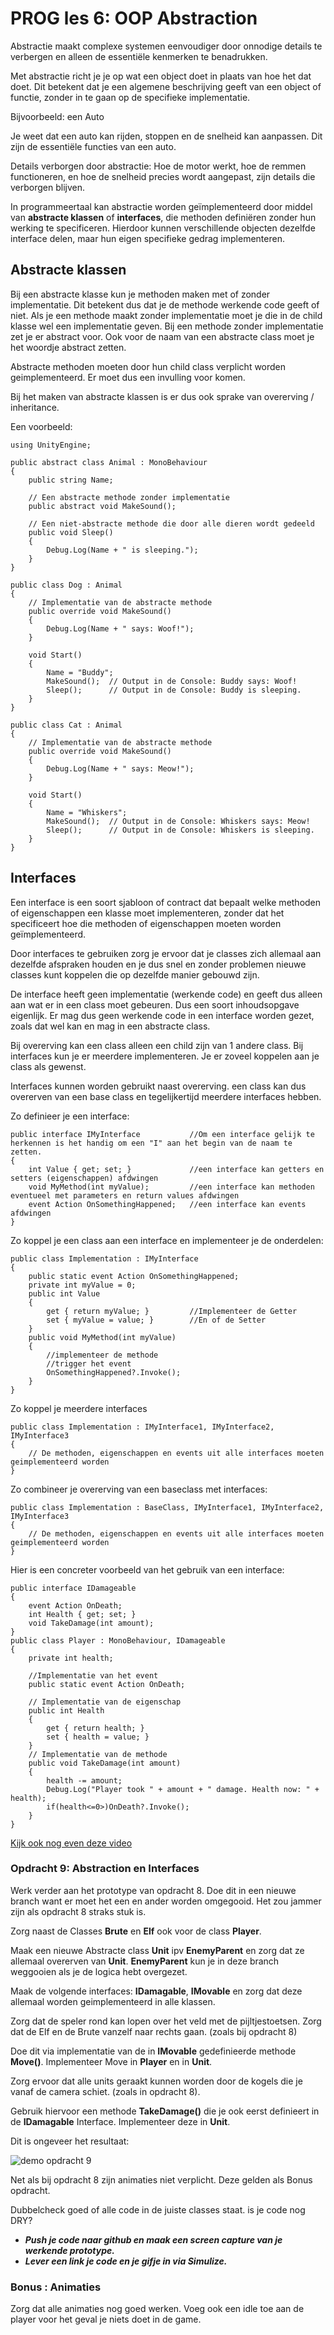 # PROG les 6: OOP Abstraction

Abstractie maakt complexe systemen eenvoudiger door onnodige details te verbergen en alleen de essentiële kenmerken te benadrukken.

Met abstractie richt je je op wat een object doet in plaats van hoe het dat doet. Dit betekent dat je een algemene beschrijving geeft van een object of functie, zonder in te gaan op de specifieke implementatie.

Bijvoorbeeld: een Auto

Je weet dat een auto kan rijden, stoppen en de snelheid kan aanpassen. Dit zijn de essentiële functies van een auto.

Details verborgen door abstractie: Hoe de motor werkt, hoe de remmen functioneren, en hoe de snelheid precies wordt aangepast, zijn details die verborgen blijven.

In programmeertaal kan abstractie worden geïmplementeerd door middel van **abstracte klassen** of **interfaces**, die methoden definiëren zonder hun werking te specificeren. Hierdoor kunnen verschillende objecten dezelfde interface delen, maar hun eigen specifieke gedrag implementeren.

## Abstracte klassen

Bij een abstracte klasse kun je methoden maken met of zonder implementatie. Dit betekent dus dat je de methode werkende code geeft of niet. Als je een methode maakt zonder implementatie moet je die in de child klasse wel een implementatie geven. Bij een methode zonder implementatie zet je er abstract voor. Ook voor de naam van een abstracte class moet je het woordje abstract zetten.

Abstracte methoden moeten door hun child class verplicht worden geimplementeerd. Er moet dus een invulling voor komen.

Bij het maken van abstracte klassen is er dus ook sprake van overerving / inheritance.

Een voorbeeld:

```
using UnityEngine;

public abstract class Animal : MonoBehaviour
{
    public string Name;

    // Een abstracte methode zonder implementatie
    public abstract void MakeSound();

    // Een niet-abstracte methode die door alle dieren wordt gedeeld
    public void Sleep()
    {
        Debug.Log(Name + " is sleeping.");
    }
}

public class Dog : Animal
{
    // Implementatie van de abstracte methode
    public override void MakeSound()
    {
        Debug.Log(Name + " says: Woof!");
    }

    void Start()
    {
        Name = "Buddy";
        MakeSound();  // Output in de Console: Buddy says: Woof!
        Sleep();      // Output in de Console: Buddy is sleeping.
    }
}

public class Cat : Animal
{
    // Implementatie van de abstracte methode
    public override void MakeSound()
    {
        Debug.Log(Name + " says: Meow!");
    }

    void Start()
    {
        Name = "Whiskers";
        MakeSound();  // Output in de Console: Whiskers says: Meow!
        Sleep();      // Output in de Console: Whiskers is sleeping.
    }
}

```

## Interfaces

Een interface is een soort sjabloon of contract dat bepaalt welke methoden of eigenschappen een klasse moet implementeren, zonder dat het specificeert hoe die methoden of eigenschappen moeten worden geïmplementeerd.

Door interfaces te gebruiken zorg je ervoor dat je classes zich allemaal aan dezelfde afspraken houden en je dus snel en zonder problemen nieuwe classes kunt koppelen die op dezelfde manier gebouwd zijn.

De interface heeft geen implementatie (werkende code) en geeft dus alleen aan wat er in een class moet gebeuren. Dus een soort inhoudsopgave eigenlijk. Er mag dus geen werkende code in een interface worden gezet, zoals dat wel kan en mag in een abstracte class.

Bij overerving kan een class alleen een child zijn van 1 andere class. Bij interfaces kun je er meerdere implementeren. Je er zoveel koppelen aan je class als gewenst.

Interfaces kunnen worden gebruikt naast overerving. een class kan dus overerven van een base class en tegelijkertijd meerdere interfaces hebben.

Zo definieer je een interface:

```
public interface IMyInterface           //Om een interface gelijk te herkennen is het handig om een "I" aan het begin van de naam te zetten.
{
    int Value { get; set; }             //een interface kan getters en setters (eigenschappen) afdwingen
    void MyMethod(int myValue);         //een interface kan methoden eventueel met parameters en return values afdwingen
    event Action OnSomethingHappened;   //een interface kan events afdwingen
}

```

Zo koppel je een class aan een interface en implementeer je de onderdelen:

```
public class Implementation : IMyInterface
{
    public static event Action OnSomethingHappened;
    private int myValue = 0;
    public int Value
    {
        get { return myValue; }         //Implementeer de Getter
        set { myValue = value; }        //En of de Setter
    }
    public void MyMethod(int myValue)
    {
        //implementeer de methode
        //trigger het event
        OnSomethingHappened?.Invoke();
    }
}
```

Zo koppel je meerdere interfaces

```
public class Implementation : IMyInterface1, IMyInterface2, IMyInterface3
{
    // De methoden, eigenschappen en events uit alle interfaces moeten geimplementeerd worden
}
```

Zo combineer je overerving van een baseclass met interfaces:

```
public class Implementation : BaseClass, IMyInterface1, IMyInterface2, IMyInterface3
{
    // De methoden, eigenschappen en events uit alle interfaces moeten geimplementeerd worden
}
```

Hier is een concreter voorbeeld van het gebruik van een interface:

```
public interface IDamageable
{
    event Action OnDeath;
    int Health { get; set; }
    void TakeDamage(int amount);
}
public class Player : MonoBehaviour, IDamageable
{
    private int health;

    //Implementatie van het event
    public static event Action OnDeath;

    // Implementatie van de eigenschap
    public int Health
    {
        get { return health; }
        set { health = value; }
    }
    // Implementatie van de methode
    public void TakeDamage(int amount)
    {
        health -= amount;
        Debug.Log("Player took " + amount + " damage. Health now: " + health);
        if(health<=0>)OnDeath?.Invoke();
    }
}

```

[Kijk ook nog even deze video](https://www.youtube.com/watch?v=Q-FExZS0Swo)

### Opdracht 9: Abstraction en Interfaces

Werk verder aan het prototype van opdracht 8. Doe dit in een nieuwe branch want er moet het een en ander worden omgegooid. Het zou jammer zijn als opdracht 8 straks stuk is.

Zorg naast de Classes **Brute** en **Elf** ook voor de class **Player**.

Maak een nieuwe Abstracte class **Unit** ipv **EnemyParent** en zorg dat ze allemaal overerven van **Unit**. **EnemyParent** kun je in deze branch weggooien als je de logica hebt overgezet.

Maak de volgende interfaces: **IDamagable**, **IMovable** en zorg dat deze allemaal worden geimplementeerd in alle klassen.

Zorg dat de speler rond kan lopen over het veld met de pijltjestoetsen. Zorg dat de Elf en de Brute vanzelf naar rechts gaan. (zoals bij opdracht 8)

Doe dit via implementatie van de in **IMovable** gedefinieerde methode **Move()**. Implementeer Move in **Player** en in **Unit**.

Zorg ervoor dat alle units geraakt kunnen worden door de kogels die je vanaf de camera schiet. (zoals in opdracht 8).

Gebruik hiervoor een methode **TakeDamage()** die je ook eerst definieert in de **IDamagable** Interface. Implementeer deze in **Unit**.

Dit is ongeveer het resultaat:

![demo opdracht 9](../src/06_01_demo.gif)

Net als bij opdracht 8 zijn animaties niet verplicht. Deze gelden als Bonus opdracht.

Dubbelcheck goed of alle code in de juiste classes staat. is je code nog DRY?

- **_Push je code naar github en maak een screen capture van je werkende prototype._**
- **_Lever een link je code en je gifje in via Simulize._**

### Bonus : Animaties

Zorg dat alle animaties nog goed werken. Voeg ook een idle toe aan de player voor het geval je niets doet in de game.
